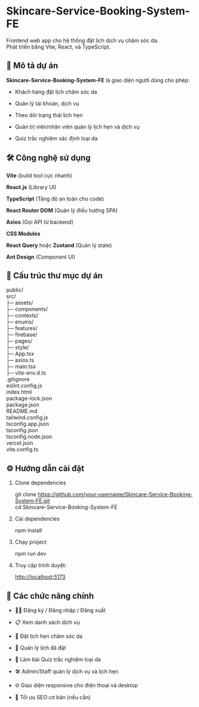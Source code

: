 # Skincare-Service-Booking-System-FE

Frontend web app cho hệ thống đặt lịch dịch vụ chăm sóc da.  
Phát triển bằng Vite, React, và TypeScript.

## 🚀 Mô tả dự án

**Skincare-Service-Booking-System-FE** là giao diện người dùng cho phép:

- Khách hàng đặt lịch chăm sóc da

- Quản lý tài khoản, dịch vụ

- Theo dõi trạng thái lịch hẹn

- Quản trị viên/nhân viên quản lý lịch hẹn và dịch vụ

- Quiz trắc nghiệm xác định loại da

## 🛠️ Công nghệ sử dụng

**Vite** (build tool cực nhanh)

**React.js** (Library UI)

**TypeScript** (Tăng độ an toàn cho code)

**React Router DOM** (Quản lý điều hướng SPA)

**Axios** (Gọi API từ backend)

**CSS Modules**

**React Query** hoặc **Zustand** (Quản lý state)

**Ant Design** (Component UI)

## 📂 Cấu trúc thư mục dự án

public/  
src/  
├─ assets/  
├─ components/  
├─ contexts/  
├─ enums/  
├─ features/  
├─ firebase/  
├─ pages/  
├─ style/  
├─ App.tsx  
├─ axios.ts  
├─ main.tsx  
├─ vite-env.d.ts  
.gitignore  
eslint.config.js  
index.html  
package-lock.json  
package.json  
README.md  
tailwind.config.js  
tsconfig.app.json  
tsconfig.json  
tsconfig.node.json  
vercel.json  
vite.config.ts

## ⚙️ Hướng dẫn cài đặt

1. Clone dependencies

   git clone <https://github.com/your-username/Skincare-Service-Booking-System-FE.git>  
   cd Skincare-Service-Booking-System-FE

2. Cài dependencies

   npm install

3. Chạy project

   npm run dev

4. Truy cập trình duyệt:

   <http://localhost:5173>

## 🧩 Các chức năng chính

- 🧑‍💼 Đăng ký / Đăng nhập / Đăng xuất

- 📋 Xem danh sách dịch vụ

- 📅 Đặt lịch hẹn chăm sóc da

- 📂 Quản lý lịch đã đặt

- 🧪 Làm bài Quiz trắc nghiệm loại da

- 🛠️ Admin/Staff quản lý dịch vụ và lịch hẹn

- 🌐 Giao diện responsive cho điện thoại và desktop

- 🌟 Tối ưu SEO cơ bản (nếu cần)
